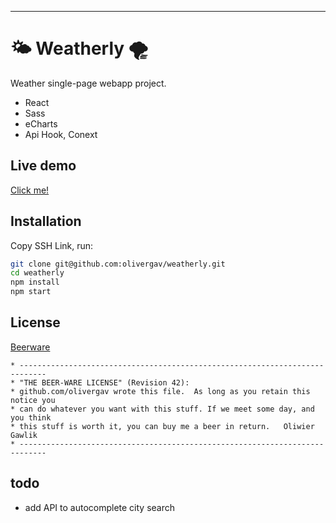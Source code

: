 ---
# 🌤️ Weatherly 🌪

Weather single-page webapp project.

- React
- Sass
- eCharts
- Api Hook, Conext

## Live demo

[Click me!](https://weatherly0.web.app/)

## Installation

Copy SSH Link, run:

```bash
git clone git@github.com:olivergav/weatherly.git
cd weatherly
npm install
npm start

```

## License

[Beerware](https://gist.github.com/olivergav/bd38cfc62e706f96953c2ebeed6fecaf)

```
* ----------------------------------------------------------------------------
* "THE BEER-WARE LICENSE" (Revision 42):
* github.com/olivergav wrote this file.  As long as you retain this notice you
* can do whatever you want with this stuff. If we meet some day, and you think
* this stuff is worth it, you can buy me a beer in return.   Oliwier Gawlik
* ----------------------------------------------------------------------------

```

## todo
* add API to autocomplete city search 